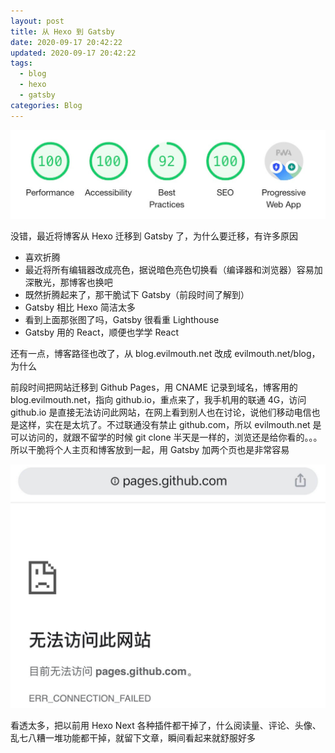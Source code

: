 ```yaml
---
layout: post
title: 从 Hexo 到 Gatsby
date: 2020-09-17 20:42:22
updated: 2020-09-17 20:42:22
tags:
  - blog
  - hexo
  - gatsby
categories: Blog
---
```


![](2654769359.jpeg)

没错，最近将博客从 Hexo 迁移到 Gatsby 了，为什么要迁移，有许多原因

- 喜欢折腾
- 最近将所有编辑器改成亮色，据说暗色亮色切换看（编译器和浏览器）容易加深散光，那博客也换吧
- 既然折腾起来了，那干脆试下 Gatsby（前段时间了解到）
- Gatsby 相比 Hexo 简洁太多
- 看到上面那张图了吗，Gatsby 很看重 Lighthouse
- Gatsby 用的 React，顺便也学学 React

还有一点，博客路径也改了，从 blog.evilmouth.net 改成 evilmouth.net/blog，为什么

前段时间把网站迁移到 Github Pages，用 CNAME 记录到域名，博客用的 blog.evilmouth.net，指向 github.io，重点来了，我手机用的联通 4G，访问 github.io 是直接无法访问此网站，在网上看到别人也在讨论，说他们移动电信也是这样，实在是太坑了。不过联通没有禁止 github.com，所以 evilmouth.net 是可以访问的，就跟不留学的时候 git clone 半天是一样的，浏览还是给你看的。。。所以干脆将个人主页和博客放到一起，用 Gatsby 加两个页也是非常容易

![](170844.jpg)

看透太多，把以前用 Hexo Next 各种插件都干掉了，什么阅读量、评论、头像、乱七八糟一堆功能都干掉，就留下文章，瞬间看起来就舒服好多
